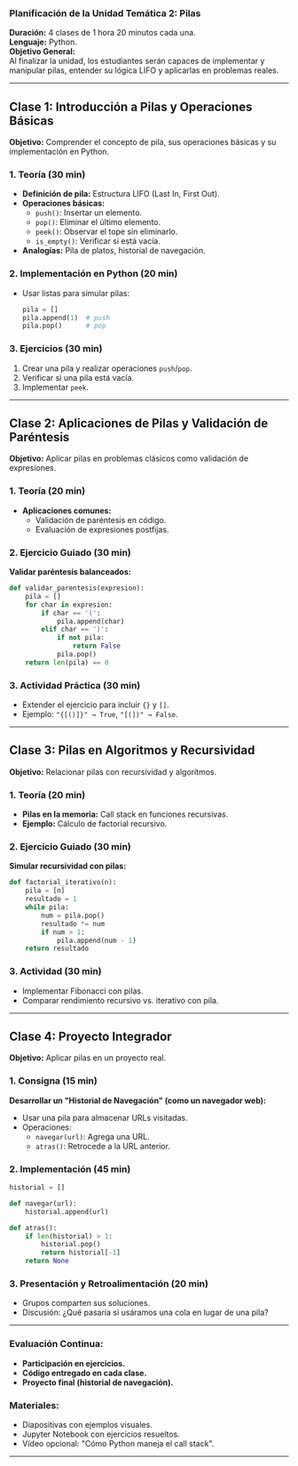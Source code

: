 ### **Planificación de la Unidad Temática 2: Pilas**  
**Duración:** 4 clases de 1 hora 20 minutos cada una.  
**Lenguaje:** Python.  
**Objetivo General:**  
Al finalizar la unidad, los estudiantes serán capaces de implementar y manipular pilas, entender su lógica LIFO y aplicarlas en problemas reales.  

---

## **Clase 1: Introducción a Pilas y Operaciones Básicas**  
**Objetivo:** Comprender el concepto de pila, sus operaciones básicas y su implementación en Python.  

### **1. Teoría (30 min)**  
- **Definición de pila:** Estructura LIFO (Last In, First Out).  
- **Operaciones básicas:**  
  - `push()`: Insertar un elemento.  
  - `pop()`: Eliminar el último elemento.  
  - `peek()`: Observar el tope sin eliminarlo.  
  - `is_empty()`: Verificar si está vacía.  
- **Analogías:** Pila de platos, historial de navegación.  

### **2. Implementación en Python (20 min)**  
- Usar listas para simular pilas:  
  ```python
  pila = []
  pila.append(1)  # push
  pila.pop()      # pop
  ```

### **3. Ejercicios (30 min)**  
1. Crear una pila y realizar operaciones `push`/`pop`.  
2. Verificar si una pila está vacía.  
3. Implementar `peek`.  

---

## **Clase 2: Aplicaciones de Pilas y Validación de Paréntesis**  
**Objetivo:** Aplicar pilas en problemas clásicos como validación de expresiones.  

### **1. Teoría (20 min)**  
- **Aplicaciones comunes:**  
  - Validación de paréntesis en código.  
  - Evaluación de expresiones postfijas.  

### **2. Ejercicio Guiado (30 min)**  
**Validar paréntesis balanceados:**  
```python
def validar_parentesis(expresion):
    pila = []
    for char in expresion:
        if char == '(':
            pila.append(char)
        elif char == ')':
            if not pila:
                return False
            pila.pop()
    return len(pila) == 0
```

### **3. Actividad Práctica (30 min)**  
- Extender el ejercicio para incluir `{}` y `[]`.  
- Ejemplo: `"{[()]}" → True`, `"[(])" → False`.  

---

## **Clase 3: Pilas en Algoritmos y Recursividad**  
**Objetivo:** Relacionar pilas con recursividad y algoritmos.  

### **1. Teoría (20 min)**  
- **Pilas en la memoria:** Call stack en funciones recursivas.  
- **Ejemplo:** Cálculo de factorial recursivo.  

### **2. Ejercicio Guiado (30 min)**  
**Simular recursividad con pilas:**  
```python
def factorial_iterativo(n):
    pila = [n]
    resultado = 1
    while pila:
        num = pila.pop()
        resultado *= num
        if num > 1:
            pila.append(num - 1)
    return resultado
```

### **3. Actividad (30 min)**  
- Implementar Fibonacci con pilas.  
- Comparar rendimiento recursivo vs. iterativo con pila.  

---

## **Clase 4: Proyecto Integrador**  
**Objetivo:** Aplicar pilas en un proyecto real.  

### **1. Consigna (15 min)**  
**Desarrollar un "Historial de Navegación" (como un navegador web):**  
- Usar una pila para almacenar URLs visitadas.  
- Operaciones:  
  - `navegar(url)`: Agrega una URL.  
  - `atras()`: Retrocede a la URL anterior.  

### **2. Implementación (45 min)**  
```python
historial = []

def navegar(url):
    historial.append(url)

def atras():
    if len(historial) > 1:
        historial.pop()
        return historial[-1]
    return None
```

### **3. Presentación y Retroalimentación (20 min)**  
- Grupos comparten sus soluciones.  
- Discusión: ¿Qué pasaría si usáramos una cola en lugar de una pila?  

---

### **Evaluación Continua:**  
- **Participación en ejercicios.**  
- **Código entregado en cada clase.**  
- **Proyecto final (historial de navegación).**  

### **Materiales:**  
- Diapositivas con ejemplos visuales.  
- Jupyter Notebook con ejercicios resueltos.  
- Vídeo opcional: "Cómo Python maneja el call stack".  

--- 

